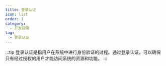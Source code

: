 ```yaml
---
title: 登录认证
icon: list
order: 1
category:
  - 开发指南
tag:
  - 登录认证
---
```


:::tip
登录认证是指用户在系统中进行身份验证的过程。通过登录认证，可以确保只有经过授权的用户才能访问系统的资源和功能。
:::